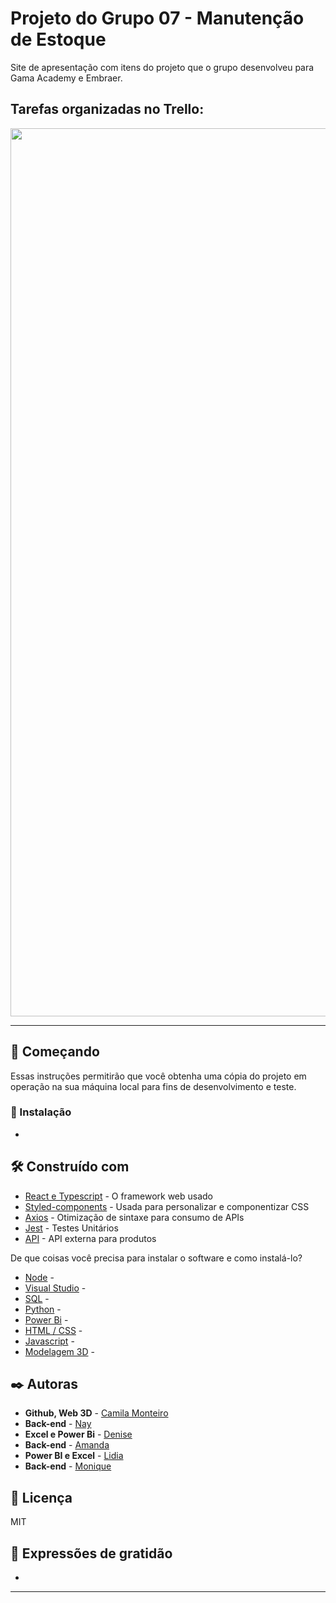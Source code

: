 # Projeto do Grupo 07 - Manutenção de Estoque

Site de apresentação com itens do projeto que o grupo desenvolveu para  Gama Academy e Embraer.







## Tarefas organizadas no Trello:
<img width="1421" alt="" src="https://trello.com/b/fMDvvLjh/projeto-integrador">

___


## 🚀 Começando

Essas instruções permitirão que você obtenha uma cópia do projeto em operação na sua máquina local para fins de desenvolvimento e teste.



### 🔧 Instalação

- 

## 🛠️ Construído com

* [React e Typescript](http:///) - O framework web usado
* [Styled-components](https:///) - Usada para personalizar e componentizar CSS
* [Axios](https:///) - Otimização de sintaxe para consumo de APIs
* [Jest](https:///) - Testes Unitários
* [API](https://dummyjson.com/docs/products/) - API externa para produtos

De que coisas você precisa para instalar o software e como instalá-lo?

- [Node](https://) - 
- [Visual Studio](https://) - 
- [SQL](https://) - 
- [Python](https://) - 
- [Power Bi](https://) - 
- [HTML / CSS](https://) - 
- [Javascript](https://) - 
- [Modelagem 3D](https://) - 


## ✒️ Autoras

* **Github, Web 3D**  -  [Camila Monteiro](https://gist.github.com/monteirocamis) 
* **Back-end**  -  [Nay](https://gist.github.com/) 
* **Excel e Power Bi**  -  [Denise](https://gist.github.com/) 
* **Back-end**  -  [Amanda](https://gist.github.com/) 
* **Power BI e Excel**  -  [Lidia](https://gist.github.com/) 
* **Back-end**  -  [Monique](https://gist.github.com/) 


## 📄 Licença

MIT

## 🎁 Expressões de gratidão

* 

---
